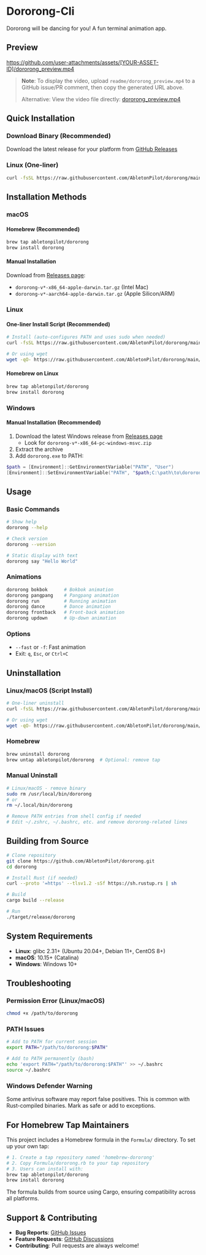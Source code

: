 # Dororong-Cli

Dororong will be dancing for you! A fun terminal animation app.

## Preview

https://github.com/user-attachments/assets/[YOUR-ASSET-ID]/dororong_preview.mp4

> **Note**: To display the video, upload `readme/dororong_preview.mp4` to a GitHub issue/PR comment, then copy the generated URL above.
> 
> Alternative: View the video file directly: [dororong_preview.mp4](./readme/dororong_preview.mp4)

## Quick Installation

### Download Binary (Recommended)
Download the latest release for your platform from [GitHub Releases](https://github.com/AbletonPilot/dororong/releases)

### Linux (One-liner)
```bash
curl -fsSL https://raw.githubusercontent.com/AbletonPilot/dororong/main/install/install.sh | bash
```

## Installation Methods

### macOS

#### Homebrew (Recommended)
```bash
brew tap abletonpilot/dororong
brew install dororong
```

#### Manual Installation
Download from [Releases page](https://github.com/AbletonPilot/dororong/releases):
- `dororong-v*-x86_64-apple-darwin.tar.gz` (Intel Mac)
- `dororong-v*-aarch64-apple-darwin.tar.gz` (Apple Silicon/ARM)

### Linux

#### One-liner Install Script (Recommended)
```bash
# Install (auto-configures PATH and uses sudo when needed)
curl -fsSL https://raw.githubusercontent.com/AbletonPilot/dororong/main/install/install.sh | bash

# Or using wget
wget -qO- https://raw.githubusercontent.com/AbletonPilot/dororong/main/install/install.sh | bash
```

#### Homebrew on Linux
```bash
brew tap abletonpilot/dororong
brew install dororong
```
### Windows

#### Manual Installation (Recommended)
1. Download the latest Windows release from [Releases page](https://github.com/AbletonPilot/dororong/releases)
   - Look for `dororong-v*-x86_64-pc-windows-msvc.zip`
2. Extract the archive
3. Add `dororong.exe` to PATH:

```powershell
$path = [Environment]::GetEnvironmentVariable("PATH", "User")
[Environment]::SetEnvironmentVariable("PATH", "$path;C:\path\to\dororong", "User")
```

## Usage

### Basic Commands
```bash
# Show help
dororong --help

# Check version
dororong --version

# Static display with text
dororong say "Hello World"
```

### Animations
```bash
dororong bokbok      # Bokbok animation
dororong pangpang    # Pangpang animation
dororong run         # Running animation
dororong dance       # Dance animation
dororong frontback   # Front-back animation
dororong updown      # Up-down animation
```

### Options
- `--fast` or `-f`: Fast animation
- Exit: `q`, `Esc`, or `Ctrl+C`

## Uninstallation

### Linux/macOS (Script Install)
```bash
# One-liner uninstall
curl -fsSL https://raw.githubusercontent.com/AbletonPilot/dororong/main/install/uninstall.sh | bash

# Or using wget
wget -qO- https://raw.githubusercontent.com/AbletonPilot/dororong/main/install/uninstall.sh | bash
```

### Homebrew
```bash
brew uninstall dororong
brew untap abletonpilot/dororong  # Optional: remove tap
```

### Manual Uninstall
```bash
# Linux/macOS - remove binary
sudo rm /usr/local/bin/dororong
# or
rm ~/.local/bin/dororong

# Remove PATH entries from shell config if needed
# Edit ~/.zshrc, ~/.bashrc, etc. and remove dororong-related lines
```

## Building from Source

```bash
# Clone repository
git clone https://github.com/AbletonPilot/dororong.git
cd dororong

# Install Rust (if needed)
curl --proto '=https' --tlsv1.2 -sSf https://sh.rustup.rs | sh

# Build
cargo build --release

# Run
./target/release/dororong
```

## System Requirements

- **Linux**: glibc 2.31+ (Ubuntu 20.04+, Debian 11+, CentOS 8+)
- **macOS**: 10.15+ (Catalina)
- **Windows**: Windows 10+

## Troubleshooting

### Permission Error (Linux/macOS)
```bash
chmod +x /path/to/dororong
```

### PATH Issues
```bash
# Add to PATH for current session
export PATH="/path/to/dororong:$PATH"

# Add to PATH permanently (bash)
echo 'export PATH="/path/to/dororong:$PATH"' >> ~/.bashrc
source ~/.bashrc
```

### Windows Defender Warning
Some antivirus software may report false positives. This is common with Rust-compiled binaries. Mark as safe or add to exceptions.

## For Homebrew Tap Maintainers

This project includes a Homebrew formula in the `Formula/` directory. To set up your own tap:

```bash
# 1. Create a tap repository named 'homebrew-dororong'
# 2. Copy Formula/dororong.rb to your tap repository
# 3. Users can install with:
brew tap abletonpilot/dororong
brew install dororong
```

The formula builds from source using Cargo, ensuring compatibility across all platforms.

## Support & Contributing

- **Bug Reports**: [GitHub Issues](https://github.com/AbletonPilot/dororong/issues)
- **Feature Requests**: [GitHub Discussions](https://github.com/AbletonPilot/dororong/discussions)
- **Contributing**: Pull requests are always welcome!